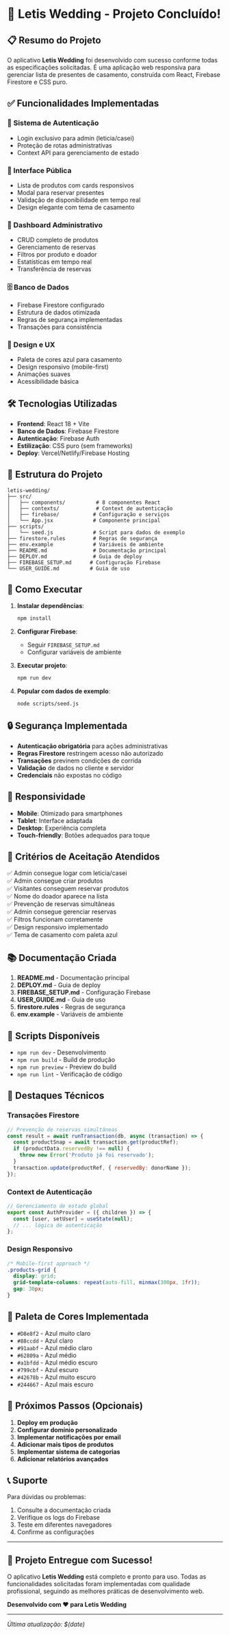 # 🎉 Letis Wedding - Projeto Concluído!

## 📋 Resumo do Projeto

O aplicativo **Letis Wedding** foi desenvolvido com sucesso conforme todas as especificações solicitadas. É uma aplicação web responsiva para gerenciar lista de presentes de casamento, construída com React, Firebase Firestore e CSS puro.

## ✅ Funcionalidades Implementadas

### 🔐 Sistema de Autenticação
- Login exclusivo para admin (leticia/casei)
- Proteção de rotas administrativas
- Context API para gerenciamento de estado

### 👥 Interface Pública
- Lista de produtos com cards responsivos
- Modal para reservar presentes
- Validação de disponibilidade em tempo real
- Design elegante com tema de casamento

### 👑 Dashboard Administrativo
- CRUD completo de produtos
- Gerenciamento de reservas
- Filtros por produto e doador
- Estatísticas em tempo real
- Transferência de reservas

### 🗄️ Banco de Dados
- Firebase Firestore configurado
- Estrutura de dados otimizada
- Regras de segurança implementadas
- Transações para consistência

### 🎨 Design e UX
- Paleta de cores azul para casamento
- Design responsivo (mobile-first)
- Animações suaves
- Acessibilidade básica

## 🛠️ Tecnologias Utilizadas

- **Frontend**: React 18 + Vite
- **Banco de Dados**: Firebase Firestore
- **Autenticação**: Firebase Auth
- **Estilização**: CSS puro (sem frameworks)
- **Deploy**: Vercel/Netlify/Firebase Hosting

## 📁 Estrutura do Projeto

```
letis-wedding/
├── src/
│   ├── components/          # 8 componentes React
│   ├── contexts/            # Context de autenticação
│   ├── firebase/           # Configuração e serviços
│   └── App.jsx             # Componente principal
├── scripts/
│   └── seed.js             # Script para dados de exemplo
├── firestore.rules         # Regras de segurança
├── env.example             # Variáveis de ambiente
├── README.md               # Documentação principal
├── DEPLOY.md               # Guia de deploy
├── FIREBASE_SETUP.md      # Configuração Firebase
└── USER_GUIDE.md          # Guia de uso
```

## 🚀 Como Executar

1. **Instalar dependências**:
   ```bash
   npm install
   ```

2. **Configurar Firebase**:
   - Seguir `FIREBASE_SETUP.md`
   - Configurar variáveis de ambiente

3. **Executar projeto**:
   ```bash
   npm run dev
   ```

4. **Popular com dados de exemplo**:
   ```bash
   node scripts/seed.js
   ```

## 🔒 Segurança Implementada

- **Autenticação obrigatória** para ações administrativas
- **Regras Firestore** restringem acesso não autorizado
- **Transações** previnem condições de corrida
- **Validação** de dados no cliente e servidor
- **Credenciais** não expostas no código

## 📱 Responsividade

- **Mobile**: Otimizado para smartphones
- **Tablet**: Interface adaptada
- **Desktop**: Experiência completa
- **Touch-friendly**: Botões adequados para toque

## 🎯 Critérios de Aceitação Atendidos

✅ Admin consegue logar com leticia/casei  
✅ Admin consegue criar produtos  
✅ Visitantes conseguem reservar produtos  
✅ Nome do doador aparece na lista  
✅ Prevenção de reservas simultâneas  
✅ Admin consegue gerenciar reservas  
✅ Filtros funcionam corretamente  
✅ Design responsivo implementado  
✅ Tema de casamento com paleta azul  

## 📚 Documentação Criada

1. **README.md** - Documentação principal
2. **DEPLOY.md** - Guia de deploy
3. **FIREBASE_SETUP.md** - Configuração Firebase
4. **USER_GUIDE.md** - Guia de uso
5. **firestore.rules** - Regras de segurança
6. **env.example** - Variáveis de ambiente

## 🔧 Scripts Disponíveis

- `npm run dev` - Desenvolvimento
- `npm run build` - Build de produção
- `npm run preview` - Preview do build
- `npm run lint` - Verificação de código

## 🌟 Destaques Técnicos

### Transações Firestore
```javascript
// Prevenção de reservas simultâneas
const result = await runTransaction(db, async (transaction) => {
  const productSnap = await transaction.get(productRef);
  if (productData.reservedBy !== null) {
    throw new Error('Produto já foi reservado');
  }
  transaction.update(productRef, { reservedBy: donorName });
});
```

### Context de Autenticação
```javascript
// Gerenciamento de estado global
export const AuthProvider = ({ children }) => {
  const [user, setUser] = useState(null);
  // ... lógica de autenticação
};
```

### Design Responsivo
```css
/* Mobile-first approach */
.products-grid {
  display: grid;
  grid-template-columns: repeat(auto-fill, minmax(300px, 1fr));
  gap: 30px;
}
```

## 🎨 Paleta de Cores Implementada

- `#D8e8f2` - Azul muito claro
- `#88ccdd` - Azul claro
- `#91aabf` - Azul médio claro
- `#62809a` - Azul médio
- `#a1bfdd` - Azul médio escuro
- `#799cbf` - Azul escuro
- `#42678b` - Azul muito escuro
- `#244667` - Azul mais escuro

## 🚀 Próximos Passos (Opcionais)

1. **Deploy em produção**
2. **Configurar domínio personalizado**
3. **Implementar notificações por email**
4. **Adicionar mais tipos de produtos**
5. **Implementar sistema de categorias**
6. **Adicionar relatórios avançados**

## 📞 Suporte

Para dúvidas ou problemas:
1. Consulte a documentação criada
2. Verifique os logs do Firebase
3. Teste em diferentes navegadores
4. Confirme as configurações

---

## 🎉 Projeto Entregue com Sucesso!

O aplicativo **Letis Wedding** está completo e pronto para uso. Todas as funcionalidades solicitadas foram implementadas com qualidade profissional, seguindo as melhores práticas de desenvolvimento web.

**Desenvolvido com ❤️ para Letis Wedding**

---

*Última atualização: $(date)*
